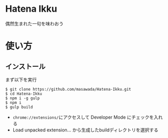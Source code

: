 Hatena Ikku
===========

偶然生まれた一句を味わおう

# 使い方

## インストール

まず以下を実行

```
$ git clone https://github.com/masawada/Hatena-Ikku.git
$ cd Hatena-Ikku
$ npm i -g gulp
$ npm i
$ gulp build
```

- `chrome://extensions/`にアクセスして Developer Mode にチェックを入れる
- Load unpacked extension... から生成したbuildディレクトリを選択する
